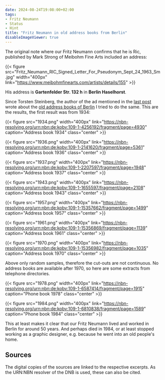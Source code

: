 ```yaml
---
date: 2024-08-24T19:08:00+02:00
tags:
- Fritz Neumann
- Status
- Hint
title: "Fritz Neumann in old address books from Berlin"
disableImageViewer: true
---
```


The original note where our Fritz Neumann confirms that he is Ric, published by Mark Strong of Meibohm Fine Arts included an address:

{{< figure src="Fritz_Neumann_RIC_Signed_Letter_For_Pseudonym_Sept_24_1963_Sm.jpg" width="400px" link="https://www.meibohmfinearts.com/artists/details/155" >}}

His address is **Gartenfelder Str. 132 h** in **Berlin Haselhorst**.

Since Torsten Steinberg, the author of the ad mentioned in the [last post](/post/fritz-neumann-watercolour-paintings/) wrote about the [old address books of Berlin](https://digital.zlb.de/viewer/berliner-adressbuecher/) I tried to do the same. This are the results, the first result was from 1934:

{{< figure src="1934.png" width="400px" link="https://nbn-resolving.org/urn:nbn:de:kobv:109-1-4256192/fragment/page=4930" caption="Address book 1934" class="center" >}}

{{< figure src="1936.png" width="400px" link="https://nbn-resolving.org/urn:nbn:de:kobv:109-1-2141620/fragment/page=5361" caption="Address book 1936" class="center" >}}

{{< figure src="1937.png" width="400px" link="https://nbn-resolving.org/urn:nbn:de:kobv:109-1-2207597/fragment/page=1948" caption="Address book 1937" class="center" >}}

{{< figure src="1943.png" width="400px" link="https://nbn-resolving.org/urn:nbn:de:kobv:109-1-1655597/fragment/page=2108" caption="Address book 1943" class="center" >}}

{{< figure src="1957.png" width="400px" link="https://nbn-resolving.org/urn:nbn:de:kobv:109-1-15357662/fragment/page=1499" caption="Address book 1957" class="center" >}}

{{< figure src="1961.png" width="400px" link="https://nbn-resolving.org/urn:nbn:de:kobv:109-1-15356869/fragment/page=1139" caption="Address book 1961" class="center" >}}

{{< figure src="1970.png" width="400px" link="https://nbn-resolving.org/urn:nbn:de:kobv:109-1-15356982/fragment/page=1035" caption="Address book 1970" class="center" >}}

Above only random samples, therefore the cut-outs are not continuous. No address books are available after 1970, so here are some extracts from telephone directories.

{{< figure src="1978.png" width="400px" link="https://nbn-resolving.org/urn:nbn:de:kobv:109-1-6587414/fragment/page=1915" caption="Phone book 1978" class="center" >}}

{{< figure src="1984.png" width="400px" link="https://nbn-resolving.org/urn:nbn:de:kobv:109-1-6810838/fragment/page=1589" caption="Phone book 1984" class="center" >}}

This at least makes it clear that our Fritz Neumann lived and worked in Berlin for around 50 years. And perhaps died in 1984, or at least stopped working as a graphic designer, e.g. because he went into an old people's home.

## Sources

The digital copies of the sources are linked to the respective excerpts. As the URN:NBN resolver of the DNB is used, these can also be cited.
